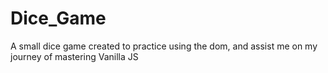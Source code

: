# Dice_Game

A small dice game created to practice using the dom, and assist me on my journey of mastering Vanilla JS
